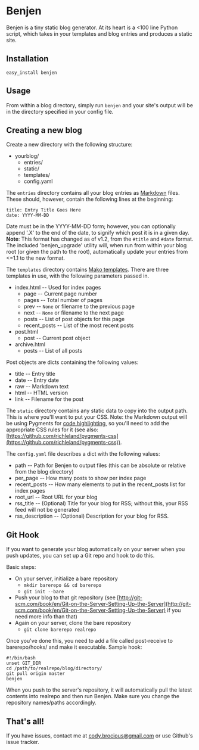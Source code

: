 Benjen
======

Benjen is a tiny static blog generator.  At its heart is a <100 line Python script, which takes in your templates and blog entries and produces a static site.

Installation
------------

    easy_install benjen

Usage
-----

From within a blog directory, simply run `benjen` and your site's output will be in the directory specified in your config file.

Creating a new blog
-------------------

Create a new directory with the following structure:

- yourblog/
  - entries/
  - static/
  - templates/
  - config.yaml

The `entries` directory contains all your blog entries as [Markdown](http://daringfireball.net/projects/markdown/) files.
These should, however, contain the following lines at the beginning:

	title: Entry Title Goes Here
	date: YYYY-MM-DD

Date must be in the YYYY-MM-DD form; however, you can optionally append '.X' to the end of the date, to signify which post it is in a given day.  **Note**: This format has changed as of v1.2, from the `#title` and `#date` format.  The included 'benjen_upgrade' utility will, when run from within your blog root (or given the path to the root), automatically update your entries from <=1.1 to the new format.

The `templates` directory contains [Mako templates](http://www.makotemplates.org/).  There are three templates in use, with the following parameters passed in.

- index.html -- Used for index pages
	- page -- Current page number
	- pages -- Total number of pages
	- prev -- `None` or filename to the previous page
	- next -- `None` or filename to the next page
	- posts -- List of post objects for this page
	- recent_posts -- List of the most recent posts
- post.html
	- post -- Current post object
- archive.html
	- posts -- List of all posts

Post objects are dicts containing the following values:

- title -- Entry title
- date -- Entry date
- raw -- Markdown text
- html -- HTML version
- link -- Filename for the post

The `static` directory contains any static data to copy into the output path.  This is where you'll want to put your CSS.  Note: the Markdown output will be using Pygments for [code highlighting](http://pythonhosted.org/Markdown/extensions/code_hilite.html), so you'll need to add the appropriate CSS rules for it (see also: [https://github.com/richleland/pygments-css](https://github.com/richleland/pygments-css)).

The `config.yaml` file describes a dict with the following values:

- path -- Path for Benjen to output files (this can be absolute or relative from the blog directory)
- per_page -- How many posts to show per index page
- recent_posts -- How many elements to put in the recent_posts list for index pages
- root_url -- Root URL for your blog
- rss_title -- (Optional) Title for your blog for RSS; without this, your RSS feed will not be generated
- rss_description -- (Optional) Description for your blog for RSS.

Git Hook
--------

If you want to generate your blog automatically on your server when you push updates, you can set up a Git repo and hook to do this.

Basic steps:

- On your server, initialize a bare repository
	- `mkdir barerepo && cd barerepo`
	- `git init --bare`
- Push your blog to that git repository (see [http://git-scm.com/book/en/Git-on-the-Server-Setting-Up-the-Server](http://git-scm.com/book/en/Git-on-the-Server-Setting-Up-the-Server) if you need more info than that)
- Again on your server, clone the bare repository
	- `git clone barerepo realrepo`

Once you've done this, you need to add a file called post-receive to barerepo/hooks/ and make it executable.
Sample hook:

	#!/bin/bash
	unset GIT_DIR
	cd /path/to/realrepo/blog/directory/
	git pull origin master
	benjen

When you push to the server's repository, it will automatically pull the latest contents into realrepo and then run Benjen.
Make sure you change the repository names/paths accordingly.

That's all!
-----------

If you have issues, contact me at [cody.brocious@gmail.com](mailto:cody.brocious@gmail.com) or use Github's issue tracker.
